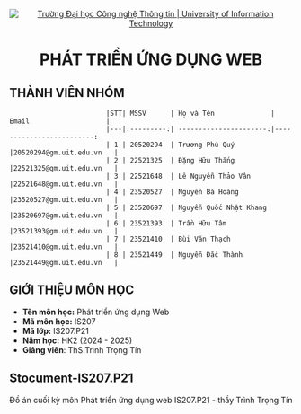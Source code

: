 <!-- Banner -->
<p align="center">
  <a href="https://www.uit.edu.vn/" title="Trường Đại học Công nghệ Thông tin" style="border: none;">
    <img src="https://i.imgur.com/WmMnSRt.png" alt="Trường Đại học Công nghệ Thông tin | University of Information Technology">
  </a>
</p>

<h1 align="center"><b>PHÁT TRIỂN ỨNG DỤNG WEB</b></h>

## THÀNH VIÊN NHÓM
                            |STT| MSSV      | Họ và Tên              | Email                   |
                            |---|:---------:| ----------------------:|-------------------------:
                            | 1 | 20520294  | Trương Phú Quý         |20520294@gm.uit.edu.vn   |
                            | 2 | 22521325  | Đặng Hữu Thắng         |22521325@gm.uit.edu.vn   |
                            | 3 | 22521648  | Lê Nguyễn Thảo Vân     |22521648@gm.uit.edu.vn   |
                            | 4 | 23520527  | Nguyễn Bá Hoàng        |23520527@gm.uit.edu.vn   |
                            | 5 | 23520697  | Nguyễn Quốc Nhật Khang |23520697@gm.uit.edu.vn   |
                            | 6 | 23521393  | Trần Hữu Tâm           |23521393@gm.uit.edu.vn   |
                            | 7 | 23521410  | Bùi Văn Thạch          |23521410@gm.uit.edu.vn   |
                            | 8 | 23521449  | Nguyễn Đắc Thành       |23521449@gm.uit.edu.vn   |
## GIỚI THIỆU MÔN HỌC
* **Tên môn học:** Phát triển ứng dụng Web
* **Mã môn học:** IS207
* **Mã lớp:** IS207.P21
* **Năm học:** HK2 (2024 - 2025)
* **Giảng viên**: ThS.Trình Trọng Tín

## Stocument-IS207.P21
Đồ án cuối kỳ môn Phát triển ứng dụng web IS207.P21 - thầy Trình Trọng Tín
